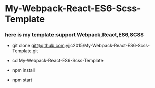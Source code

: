 # My-Webpack-React-ES6-Scss-Template
### here is my template:support Webpack,React,ES6,SCSS


-  git clone git@github.com:yjjc2015/My-Webpack-React-ES6-Scss-Template.git

-	cd My-Webpack-React-ES6-Scss-Template

-  npm install

-  npm start

